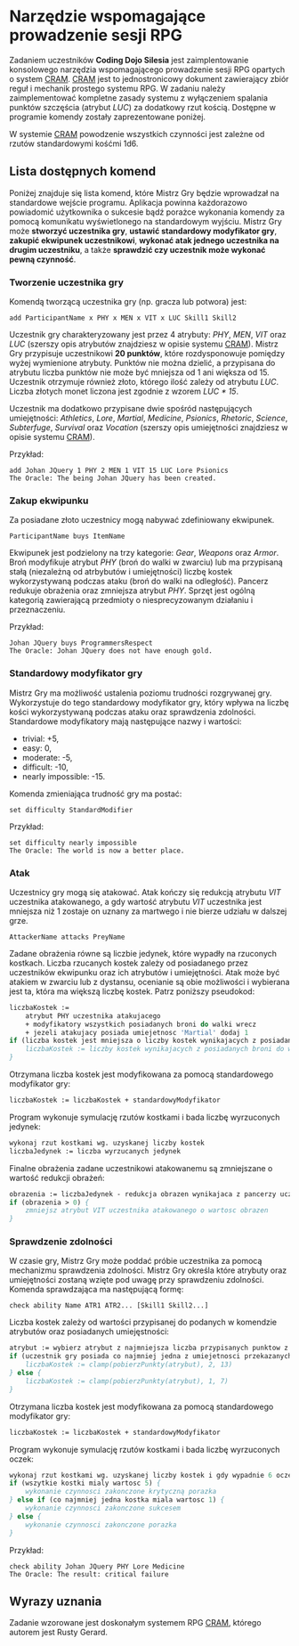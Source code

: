 # Narzędzie wspomagające prowadzenie sesji RPG

Zadaniem uczestników **Coding Dojo Silesia** jest zaimplentowanie konsolowego narzędzia wspomagającego prowadzenie sesji RPG opartych o system [CRAM](http://onepagerpg.com/files/CRAM.pdf). [CRAM](http://onepagerpg.com/files/CRAM.pdf) jest to jednostronicowy dokument zawierający zbiór reguł i mechanik prostego systemu RPG. W zadaniu należy zaimplementować kompletne zasady systemu z wyłączeniem spalania punktów szczęścia (atrybut _LUC_) za dodatkowy rzut kością. Dostępne w programie komendy zostały zaprezentowane poniżej.

W systemie [CRAM](http://onepagerpg.com/files/CRAM.pdf) powodzenie wszystkich czynności jest zależne od rzutów standardowymi kośćmi 1d6.

## Lista dostępnych komend

Poniżej znajduje się lista komend, które Mistrz Gry będzie wprowadzał na standardowe wejście programu. Aplikacja powinna każdorazowo powiadomić użytkownika o sukcesie bądź porażce wykonania komendy za pomocą komunikatu wyświetlonego na standardowym wyjściu. Mistrz Gry może **stworzyć uczestnika gry**, **ustawić standardowy modyfikator gry**, **zakupić ekwipunek uczestnikowi**, **wykonać atak jednego uczestnika na drugim uczestniku**, a także **sprawdzić czy uczestnik może wykonać pewną czynność**.

### Tworzenie uczestnika gry
Komendą tworzącą uczestnika gry (np. gracza lub potwora) jest:
```console
add ParticipantName x PHY x MEN x VIT x LUC Skill1 Skill2
```
Uczestnik gry charakteryzowany jest przez 4 atrybuty: _PHY_, _MEN_, _VIT_ oraz _LUC_ (szerszy opis atrybutów znajdziesz w opisie systemu [CRAM](http://onepagerpg.com/files/CRAM.pdf)). Mistrz Gry przypisuje uczestnikowi **20 punktów**, które rozdysponowuje pomiędzy wyżej wymienione atrybuty. Punktów nie można dzielić, a przypisana do atrybutu liczba punktów nie może być mniejsza od 1 ani większa od 15. Uczestnik otrzymuje również złoto, którego ilość zależy od atrybutu _LUC_. Liczba złotych monet liczona jest zgodnie z wzorem _LUC * 15_.

Uczestnik ma dodatkowo przypisane dwie spośród następujących umiejętności: _Athletics_, _Lore_, _Martial_, _Medicine_, _Psionics_, _Rhetoric_, _Science_, _Subterfuge_, _Survival_ oraz _Vocation_ (szerszy opis umiejętności znajdziesz w opisie systemu [CRAM](http://onepagerpg.com/files/CRAM.pdf)).

Przykład:
```console
add Johan JQuery 1 PHY 2 MEN 1 VIT 15 LUC Lore Psionics
The Oracle: The being Johan JQuery has been created.
```

### Zakup ekwipunku
Za posiadane złoto uczestnicy mogą nabywać zdefiniowany ekwipunek.
```console
ParticipantName buys ItemName
```
Ekwipunek jest podzielony na trzy kategorie: _Gear_, _Weapons_ oraz _Armor_. Broń modyfikuje atrybut _PHY_ (broń do walki w zwarciu) lub ma przypisaną stałą (niezależną od atrbybutów i umiejętności) liczbę kostek wykorzystywaną podczas ataku (broń do walki na odległość). Pancerz redukuje obrażenia oraz zmniejsza atrybut _PHY_. Sprzęt jest ogólną kategorią zawierającą przedmioty o niesprecyzowanym działaniu i przeznaczeniu.

Przykład:
```console
Johan JQuery buys ProgrammersRespect
The Oracle: Johan JQuery does not have enough gold.
```

### Standardowy modyfikator gry
Mistrz Gry ma możliwość ustalenia poziomu trudności rozgrywanej gry. Wykorzystuje do tego standardowy modyfikator gry, który wpływa na liczbę kości wykorzystywaną podczas ataku oraz sprawdzenia zdolności. Standardowe modyfikatory mają następujące nazwy i wartości:
- trivial: +5,
- easy: 0,
- moderate: -5,
- difficult: -10,
- nearly impossible: -15.

Komenda zmieniająca trudność gry ma postać:
```console
set difficulty StandardModifier
```
Przykład:
```console
set difficulty nearly impossible
The Oracle: The world is now a better place.
```

### Atak
Uczestnicy gry mogą się atakować. Atak kończy się redukcją atrybutu _VIT_ uczestnika atakowanego, a gdy wartość atrybutu _VIT_ uczestnika jest mniejsza niż 1 zostaje on uznany za martwego i nie bierze udziału w dalszej grze.
```console
AttackerName attacks PreyName
```

Zadane obrażenia równe są liczbie jedynek, które wypadły na rzuconych kostkach. Liczba rzucanych kostek zależy od posiadanego przez uczestników ekwipunku oraz ich atrybutów i umiejętności. Atak może być atakiem w zwarciu lub z dystansu, ocenianie są obie możliwości i wybierana jest ta, która ma większą liczbę kostek. Patrz poniższy pseudokod: 
```pascal
liczbaKostek := 
	atrybut PHY uczestnika atakujacego
	+ modyfikatory wszystkich posiadanych broni do walki wrecz
	+ jezeli atakujacy posiada umiejetnosc 'Martial' dodaj 1
if (liczba kostek jest mniejsza o liczby kostek wynikajacych z posiadanych broni do walki na odleglosc) {
	liczbaKostek := liczby kostek wynikajacych z posiadanych broni do walki na odległosc
}
```
Otrzymana liczba kostek jest modyfikowana za pomocą standardowego modyfikator gry:
```pascal
liczbaKostek := liczbaKostek + standardowyModyfikator
```
Program wykonuje symulację rzutów kostkami i bada liczbę wyrzuconych jedynek:
```pascal
wykonaj rzut kostkami wg. uzyskanej liczby kostek
liczbaJedynek := liczba wyrzucanych jedynek
```
Finalne obrażenia zadane uczestnikowi atakowanemu są zmniejszane o wartość redukcji obrażeń:
```pascal
obrazenia := liczbaJedynek - redukcja obrazen wynikajaca z pancerzy uczestnika atakowanego
if (obrazenia > 0) {
	zmniejsz atrybut VIT uczestnika atakowanego o wartosc obrazen
}
```

### Sprawdzenie zdolności
W czasie gry, Mistrz Gry może poddać próbie uczestnika za pomocą mechanizmu sprawdzenia zdolności. Mistrz Gry określa które atrybuty oraz umiejętności zostaną wzięte pod uwagę przy sprawdzeniu zdolności. Komenda sprawdzająca ma następującą formę:
```console
check ability Name ATR1 ATR2... [Skill1 Skill2...]
```

Liczba kostek zależy od wartości przypisanej do podanych w komendzie atrybutów oraz posiadanych umiejęstności:
```pascal
atrybut := wybierz atrybut z najmniejsza liczba przypisanych punktow z listy atrybutow przekazanych w komendzie
if (uczestnik gry posiada co najmniej jedna z umiejetnosci przekazanych w komendzie) {
	liczbaKostek := clamp(pobierzPunkty(atrybut), 2, 13)
} else {
	liczbaKostek := clamp(pobierzPunkty(atrybut), 1, 7)
}
```
Otrzymana liczba kostek jest modyfikowana za pomocą standardowego modyfikator gry:
```pascal
liczbaKostek := liczbaKostek + standardowyModyfikator
```
Program wykonuje symulację rzutów kostkami i bada liczbę wyrzuconych oczek:
```pascal
wykonaj rzut kostkami wg. uzyskanej liczby kostek i gdy wypadnie 6 oczek powtorz rzut
if (wszytkie kostki mialy wartosc 5) {
	wykonanie czynnosci zakonczone krytyczną porazka 
} else if (co najmniej jedna kostka miala wartosc 1) {
	wykonanie czynnosci zakonczone sukcesem
} else {
	wykonanie czynnosci zakonczone porazka
}
```

Przykład:
```console
check ability Johan JQuery PHY Lore Medicine
The Oracle: The result: critical failure
```

## Wyrazy uznania
Zadanie wzorowane jest doskonałym systemem RPG [CRAM](http://onepagerpg.com/files/CRAM.pdf), którego autorem jest  Rusty Gerard.

